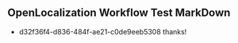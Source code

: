 ## OpenLocalization Workflow Test MarkDown
* d32f36f4-d836-484f-ae21-c0de9eeb5308 
thanks!<!--HONumber=Mar16_HO4-->
